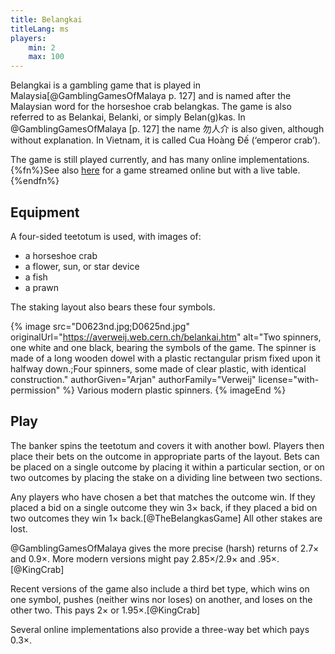 ```yaml
---
title: Belangkai
titleLang: ms
players:
    min: 2
    max: 100
---
```


<span lang="ms" class="noun aka">Belangkai</span> is a gambling game that is played in Malaysia[@GamblingGamesOfMalaya p. 127] and is named after the Malaysian word for the horseshoe crab <span lang="ms">belangkas</span>. The game is also referred to as Belankai, Belanki, or simply Belan(g)kas. In @GamblingGamesOfMalaya [p. 127] the name <span lang="zh" class="aka">勿人介</span> is also given, although without explanation. In Vietnam, it is called <span lang="vi" class="noun aka">Cua Hoàng Đế</span> (‘emperor crab’).

The game is still played currently, and has many online implementations.{%fn%}See also [here](https://www.youtube.com/watch?v=pGcRlTl3GdI) for a game streamed online but with a live table.{%endfn%}

## Equipment

A four-sided teetotum is used, with images of:

- a horseshoe crab
- a flower, sun, or star device
- a fish
- a prawn

The staking layout also bears these four symbols.

{% image src="D0623nd.jpg;D0625nd.jpg" originalUrl="https://averweij.web.cern.ch/belankai.htm" 
  alt="Two spinners, one white and one black, bearing the symbols of the game. The spinner is made of a long wooden dowel with a plastic rectangular prism fixed upon it halfway down.;Four spinners, some made of clear plastic, with identical construction."
  authorGiven="Arjan" authorFamily="Verweij" license="with-permission" %}
Various modern plastic spinners.
{% imageEnd %}

## Play

The banker spins the teetotum and covers it with another bowl. Players then place their bets on the outcome in appropriate parts of the layout. Bets can be placed on a single outcome by placing it within a particular section, or on two outcomes by placing the stake on a dividing line between two sections.

Any players who have chosen a bet that matches the outcome win. If they placed a bid on a single outcome they win 3× back, if they placed a bid on two outcomes they win 1× back.[@TheBelangkasGame] All other stakes are lost.

@GamblingGamesOfMalaya gives the more precise (harsh) returns of 2.7× and 0.9×.  More modern versions might pay 2.85×/2.9× and .95×.[@KingCrab]

Recent versions of the game also include a third bet type, which wins on one symbol, pushes (neither wins nor loses) on another, and loses on the other two.  This pays 2× or 1.95×.[@KingCrab]

Several online implementations also provide a three-way bet which pays 0.3×.
